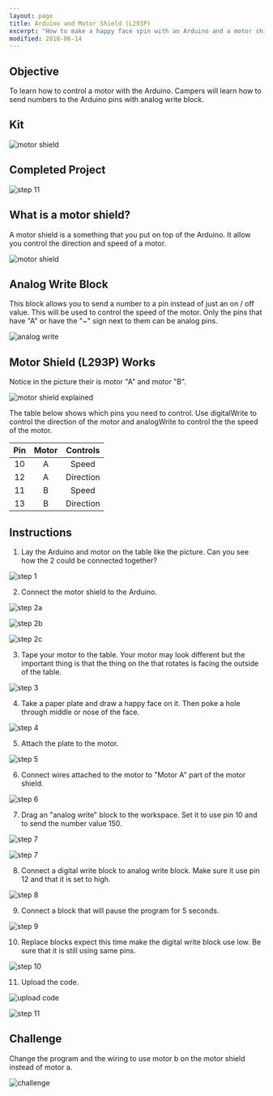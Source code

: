 ```yaml
---
layout: page
title: Arduino and Motor Shield (L293P)
excerpt: "How to make a happy face spin with an Arduino and a motor shield."
modified: 2018-06-14
---
```


## Objective

To learn how to control a motor with the Arduino.  Campers will learn how to send numbers to the Arduino pins with analog write block.

## Kit

![motor shield](/images/summer-camp/day-4/motor/kit.jpg)

## Completed Project

![step 11](/images/summer-camp/day-4/motor/step_11.gif)


## What is a motor shield?

A motor shield is a something that you put on top of the Arduino.  It allow you control the direction and speed of a motor.

![motor shield](/images/summer-camp/day-4/motor/motor-sheild.jpg)


## Analog Write Block

This block allows you to send a number to a pin instead of just an on / off value.  This will be used to control the speed of the motor.  Only the pins that have "A" or have the "~" sign next to them can be analog pins.

![analog write](/images/summer-camp/day-4/motor/analog_write_block.png)


## Motor Shield (L293P) Works

Notice in the picture their is motor "A" and motor "B".  

![motor shield explained](/images/summer-camp/day-4/motor/motor-shield-explained.jpg)

The table below shows which pins you need to control.  Use digitalWrite to control the direction of the motor and analogWrite to control the the speed of the motor.

| Pin  | Motor  | Controls  |
|:----:|:------:| :--------:|
| 10   | A      | Speed     |
| 12   | A      | Direction |
| 11   | B      | Speed     |
| 13   | B      | Direction |


## Instructions

1) Lay the Arduino and motor on the table like the picture.  Can you see how the 2 could be connected together?

![step 1](/images/summer-camp/day-4/motor/step_1.jpg)

2) Connect the motor shield to the Arduino.

![step 2a](/images/summer-camp/day-4/motor/step_2a.jpg)

![step 2b](/images/summer-camp/day-4/motor/step_2b.jpg)

![step 2c](/images/summer-camp/day-4/motor/step_2c.jpg)

3) Tape your motor to the table.  Your motor may look different but the important thing is that the thing on the that rotates is facing the outside of the table.

![step 3](/images/summer-camp/day-4/motor/step_3.jpg)

4) Take a paper plate and draw a happy face on it.  Then poke a hole through middle or nose of the face.

![step 4](/images/summer-camp/day-4/motor/step_4.jpg)

5) Attach the plate to the motor.

![step 5](/images/summer-camp/day-4/motor/step_5.jpg)

6) Connect wires attached to the motor to "Motor A" part of the motor shield.

![step 6](/images/summer-camp/day-4/motor/step_6.jpg)

7) Drag an "analog write" block to the workspace.  Set it to use pin 10 and to send the number value 150.

![step 7](/images/summer-camp/day-4/motor/step_7a.png)

![step 7](/images/summer-camp/day-4/motor/step_7b.png)

8) Connect a digital write block to analog write block.  Make sure it use pin 12 and that it is set to high.

![step 8](/images/summer-camp/day-4/motor/step_8.png)

9) Connect a block that will pause the program for 5 seconds.

![step 9](/images/summer-camp/day-4/motor/step_9.png)

10) Replace blocks expect this time make the digital write block use low.  Be sure that it is still using same pins.

![step 10](/images/summer-camp/day-4/motor/step_9.png)

11) Upload the code.

![upload code](/images/upload-1.png)

![step 11](/images/summer-camp/day-4/motor/step_11.gif)


## Challenge

Change the program and the wiring to use motor b on the motor shield instead of motor a.

![challenge](/images/summer-camp/day-4/motor/challenge.gif)
